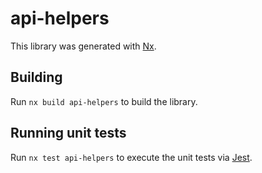 # api-helpers

This library was generated with [Nx](https://nx.dev).



## Building

Run `nx build api-helpers` to build the library.





## Running unit tests

Run `nx test api-helpers` to execute the unit tests via [Jest](https://jestjs.io).


